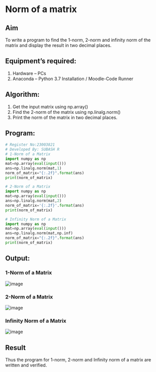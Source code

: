 # Norm of a matrix
## Aim
To write a program to find the 1-norm, 2-norm and infinity norm of the matrix and display the result in two decimal places.
## Equipment’s required:
1.	Hardware – PCs
2.	Anaconda – Python 3.7 Installation / Moodle-Code Runner
## Algorithm:
1. Get the input matrix using np.array()   
2. Find the 2-norm of the matrix using np.linalg.norm()
3. Print the norm of the matrix in two decimal places.
## Program:
```Python
# Register No:23003821
# Developed By: SUBASH R
# 1-Norm of a Matrix
import numpy as np
mat=np.array(eval(input()))
ans=np.linalg.norm(mat,1)
norm_of_matrix="{:.2f}".format(ans)
print(norm_of_matrix)

# 2-Norm of a Matrix
import numpy as np
mat=np.array(eval(input()))
ans=np.linalg.norm(mat,2)
norm_of_matrix='{:.2f}'.format(ans)
print(norm_of_matrix)

# Infinity Norm of a Matrix
import numpy as np
mat=np.array(eval(input()))
ans=np.linalg.norm(mat,np.inf)
norm_of_matrix="{:.2f}".format(ans)
print(norm_of_matrix)
```
## Output:
### 1-Norm of a Matrix
![image](https://github.com/rsubash17/Norm-of-a-matrix/assets/147139828/fd613a89-66b6-47b7-a6be-62c735bce317)

### 2-Norm of a Matrix
![image](https://github.com/rsubash17/Norm-of-a-matrix/assets/147139828/94905c1e-3c16-410e-80db-2ddff732c368)

### Infinity Norm of a Matrix
![image](https://github.com/rsubash17/Norm-of-a-matrix/assets/147139828/4ee53207-bf00-432a-92cf-d2ec0ee41352)

## Result
Thus the program for 1-norm, 2-norm and Infinity norm of a matrix are written and verified.
